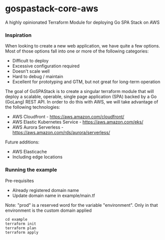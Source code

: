 # gospastack-core-aws
A highly opinionated Terraform Module for deploying Go SPA Stack on AWS

### Inspiration

When looking to create a new web application, we have quite a few options. Most of those options fall into one or more of the following categories:
* Difficult to deploy
* Excessive configuration required
* Doesn't scale well
* Hard to debug / maintain
* Excellent for prototyping and GTM, but not great for long-term operation

The goal of GoSPAStack is to create a singular terraform module that will deploy a scalable, operable, single page application (SPA) backed by a Go (GoLang) REST API. In order to do this with AWS, we will take advantage of the following technologies:
* AWS Cloudfront - https://aws.amazon.com/cloudfront/
* AWS Elastic Kubernetes Service - https://aws.amazon.com/eks/
* AWS Aurora Serverless - https://aws.amazon.com/rds/aurora/serverless/

Future additions:
* AWS Elasticache
* Including edge locations

### Running the example

Pre-requisites
* Already registered domain name
* Update domain name in example/main.tf

Note: "prod" is a reserved word for the variable "environment". Only in that environment is the custom domain applied

```
cd example
terraform init
terraform plan
terraform apply
```
